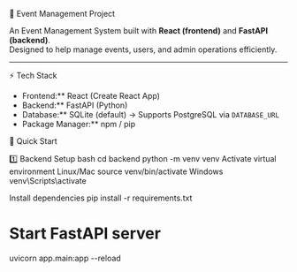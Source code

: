 🎉 Event Management Project

An Event Management System built with **React (frontend)** and **FastAPI (backend)**.  
Designed to help manage events, users, and admin operations efficiently.  

---

⚡ Tech Stack
- Frontend:** React (Create React App)  
- Backend:** FastAPI (Python)  
- Database:** SQLite (default) → Supports PostgreSQL via `DATABASE_URL`  
- Package Manager:** npm / pip  



🚀 Quick Start

1️⃣ Backend Setup
bash
cd backend
python -m venv venv
Activate virtual environment
Linux/Mac
source venv/bin/activate
Windows
venv\Scripts\activate

Install dependencies
pip install -r requirements.txt

# Start FastAPI server
uvicorn app.main:app --reload
